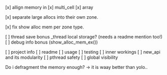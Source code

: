 [x] allign memory in
    [x] multi_cell
    [x] array

[x] separate large allocs into their own zone.

[x] fix show alloc mem per zone type.

[ ] thread save bonus
    _thread local storage? (needs a readme mention too!)
[ ] debug info bonus (show_alloc_mem_ex())

[ ] project info
    [ ] readme
        [ ] usage
        [ ] testing
        [ ] inner workings
            [ ] new_api and its modularity
            [ ] pthread safety
            [ ] global visibility

Do i defragment the memory enough?
    -> it is waay better than yolo..